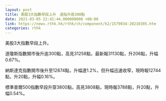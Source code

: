 ```yaml
---
layout: post
title: 美股3大指數早段上升　道指升逾300點
date: 2021-03-05 22:41:44.000000000 +08:00
link: https://news.rthk.hk/rthk/ch/component/k2/1579034-20210305.htm
categories: rthk
---
```


美股3大指數早段上升。

道瓊斯指數開市後升逾300點，高見31258點，最新報31130點，升206點，升幅0.67%。

納斯達克指數開市後升至12874點，升幅達1.2%，但升幅迅速收窄，現時報12744點，升20點，升幅0.16%。

標準普爾500指數早段升穿3800點，高見3808點，現時報3788點，升20點，升幅0.54%。
